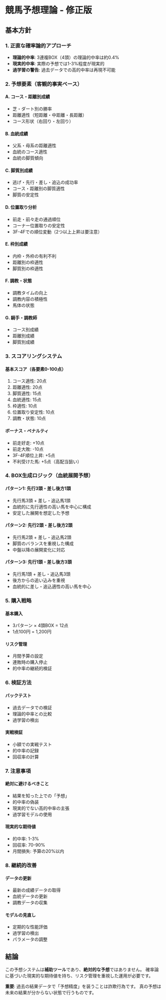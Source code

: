 # 競馬予想理論 - 修正版

## 基本方針

### 1. 正直な確率論的アプローチ
- **理論的中率**: 3連複BOX（4頭）の理論的中率は約0.4%
- **現実的中率**: 実際の予想では1-3%程度が現実的
- **過学習の警告**: 過去データでの高的中率は再現不可能

### 2. 予想要素（客観的事実ベース）

#### A. コース・距離別成績
- 芝・ダート別の勝率
- 距離適性（短距離・中距離・長距離）
- コース形状（右回り・左回り）

#### B. 血統成績
- 父系・母系の距離適性
- 血統のコース適性
- 血統の脚質傾向

#### C. 脚質別成績
- 逃げ・先行・差し・追込の成功率
- コース・距離別の脚質適性
- 脚質の安定性

#### D. 位置取り分析
- 前走・前々走の通過順位
- コーナー位置取りの安定性
- 3F-4Fでの順位変動（2つ以上上昇は要注意）

#### E. 枠別成績
- 内枠・外枠の有利不利
- 距離別の枠適性
- 脚質別の枠適性

#### F. 調教・状態
- 調教タイムの向上
- 調教内容の積極性
- 馬体の状態

#### G. 騎手・調教師
- コース別成績
- 距離別成績
- 脚質別成績

### 3. スコアリングシステム

#### 基本スコア（各要素0-100点）
1. コース適性: 20点
2. 距離適性: 20点
3. 脚質適性: 15点
4. 血統適性: 15点
5. 枠適性: 10点
6. 位置取り安定性: 10点
7. 調教・状態: 10点

#### ボーナス・ペナルティ
- 前走好走: +10点
- 前走大敗: -10点
- 3F-4F順位上昇: +5点
- 不利受けた馬: +5点（高配当狙い）

### 4. BOX生成ロジック（血統展開予想）

#### パターン1: 先行3頭・差し後方1頭
- 先行馬3頭 + 差し・追込馬1頭
- 血統的に先行適性の高い馬を中心に構成
- 安定した展開を想定した予想

#### パターン2: 先行2頭・差し後方2頭
- 先行馬2頭 + 差し・追込馬2頭
- 脚質のバランスを重視した構成
- 中盤以降の展開変化に対応

#### パターン3: 先行1頭・差し後方3頭
- 先行馬1頭 + 差し・追込馬3頭
- 後方からの追い込みを重視
- 血統的に差し・追込適性の高い馬を中心

### 5. 購入戦略

#### 基本購入
- 3パターン × 4頭BOX = 12点
- 1点100円 = 1,200円

#### リスク管理
- 月間予算の設定
- 連敗時の購入停止
- 的中率の継続的検証

### 6. 検証方法

#### バックテスト
- 過去データでの検証
- 理論的中率との比較
- 過学習の検出

#### 実戦検証
- 小額での実戦テスト
- 的中率の記録
- 回収率の計算

### 7. 注意事項

#### 絶対に避けるべきこと
- 結果を知った上での「予想」
- 的中率の偽装
- 現実的でない高的中率の主張
- 過学習モデルの使用

#### 現実的な期待値
- 的中率: 1-3%
- 回収率: 70-90%
- 月間損失: 予算の20%以内

### 8. 継続的改善

#### データの更新
- 最新の成績データの取得
- 血統データの更新
- 調教データの収集

#### モデルの見直し
- 定期的な性能評価
- 過学習の検出
- パラメータの調整

## 結論

この予想システムは**補助ツール**であり、**絶対的な予想**ではありません。
確率論に基づいた現実的な期待値を持ち、リスク管理を重視した運用が必要です。

**重要**: 過去の結果データで「予想精度」を装うことは詐欺行為です。
真の予想は未来の結果が分からない状態で行うものです。

